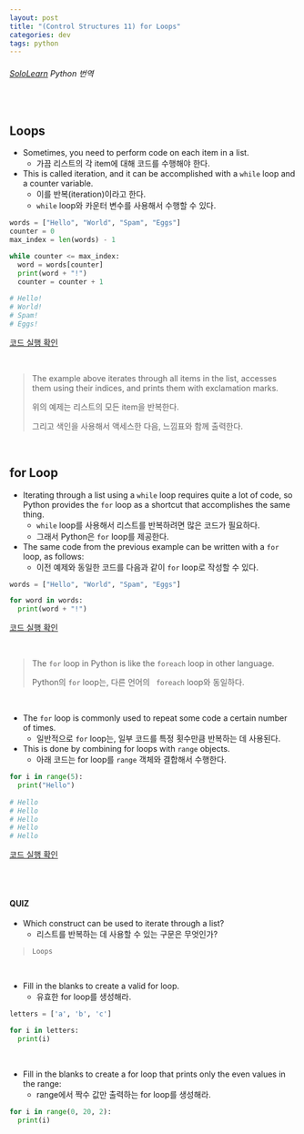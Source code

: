 ```yaml
---
layout: post
title: "(Control Structures 11) for Loops"
categories: dev
tags: python
---
```


###### [SoloLearn](https://www.sololearn.com) Python 번역

<br>

## Loops

- Sometimes, you need to perform code on each item in a list.
  - 가끔 리스트의 각 item에 대해 코드를 수행해야 한다.
- This is called iteration, and it can be accomplished with a `while` loop and a counter variable.
  - 이를 반복(iteration)이라고 한다.
  - `while` loop와 카운터 변수를 사용해서 수행할 수 있다.

```python
words = ["Hello", "World", "Spam", "Eggs"]
counter = 0
max_index = len(words) - 1

while counter <= max_index:
  word = words[counter]
  print(word + "!")
  counter = counter + 1
  
# Hello!
# World!
# Spam!
# Eggs!
```

[코드 실행 확인](https://code.sololearn.com/326/#py)

<br>

> The example above iterates through all items in the list, accesses them using their indices, and prints them with exclamation marks.
>
> 위의 예제는 리스트의 모든 item을 반복한다.
>
> 그리고 색인을 사용해서 액세스한 다음, 느낌표와 함께 출력한다.

<br>

## for Loop

- Iterating through a list using a `while` loop requires quite a lot of code, so Python provides the `for` loop as a shortcut that accomplishes the same thing.
  - `while` loop를 사용해서 리스트를 반복하려면 많은 코드가 필요하다.
  - 그래서 Python은 `for` loop를 제공한다.
- The same code from the previous example can be written with a `for` loop, as follows:
  - 이전 예제와 동일한 코드를 다음과 같이 `for` loop로 작성할 수 있다.

```python
words = ["Hello", "World", "Spam", "Eggs"]

for word in words:
  print(word + "!")
```

[코드 실행 확인](https://code.sololearn.com/327/#py)

<br>

> The `for` loop in Python is like the `foreach` loop in other language.
>
> Python의 `for` loop는, 다른 언어의 ` foreach` loop와 동일하다.

<br>

- The `for` loop is commonly used to repeat some code a certain number of times.
  - 일반적으로 `for` loop는, 일부 코드를 특정 횟수만큼 반복하는 데 사용된다.
- This is done by combining for loops with `range` objects.
  - 아래 코드는 for loop를 `range` 객체와 결합해서 수행한다.

```python
for i in range(5):
  print("Hello")
  
# Hello
# Hello
# Hello
# Hello
# Hello
```

[코드 실행 확인](https://code.sololearn.com/328/#py)

<br>

<br>

#### QUIZ

- Which construct can be used to iterate through a list?
  - 리스트를 반복하는 데 사용할 수 있는 구문은 무엇인가?

> `Loops`

<br>

- Fill in the blanks to create a valid for loop.
  - 유효한 for loop를 생성해라.

```python
letters = ['a', 'b', 'c']

for i in letters:
  print(i)
```

<br>

- Fill in the blanks to create a for loop that prints only the even values in the range:
  - range에서 짝수 값만 출력하는 for loop를 생성해라.

```python
for i in range(0, 20, 2):
  print(i)
```

<br>

<br>